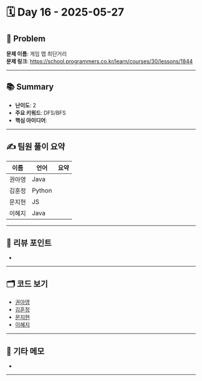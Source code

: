 # 🗓️ Day 16 - 2025-05-27

## 🧩 Problem

**문제 이름**: 게임 맵 최단거리       
**문제 링크**: https://school.programmers.co.kr/learn/courses/30/lessons/1844  

---

## 📚 Summary

- **난이도**: 2    
- **주요 키워드**: DFS/BFS    
- **핵심 아이디어**: 

---

## ✍️ 팀원 풀이 요약

| 이름 | 언어 | 요약 |
|------|------|----------------|
| 권아영 | Java |  |
| 김훈정 | Python |  |
| 문지현 | JS |  |
| 이혜지 | Java |  |

---

## 🧠 리뷰 포인트

- 

---

## 🗂️ 코드 보기

- [권아영](./)
- [김훈정](./)
- [문지현](./)
- [이혜지](./)

---

## 💬 기타 메모

-

--- 
